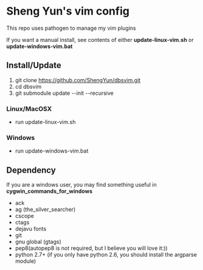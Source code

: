 # Sheng Yun's vim config

This repo uses pathogen to manage my vim plugins

If you want a manual install, see contents of either **update-linux-vim.sh**
or **update-windows-vim.bat**

## Install/Update
1. git clone https://github.com/ShengYun/dbsvim.git
2. cd dbsvim
3. git submodule update --init --recursive

### Linux/MacOSX
- run update-linux-vim.sh

### Windows
- run update-windows-vim.bat

## Dependency
If you are a windows user, you may find something useful in **cygwin\_commands\_for\_windows**

- ack
- ag (the_silver_searcher)
- cscope
- ctags
- dejavu fonts
- git
- gnu global (gtags)
- pep8(autopep8 is not required, but I believe you will love it:))
- python 2.7+ (if you only have python 2.6, you should install the argparse module)
